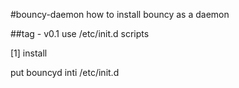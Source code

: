#bouncy-daemon
how to install bouncy as a daemon

##tag - v0.1
use /etc/init.d scripts

[1] install

put bouncyd inti /etc/init.d
 
